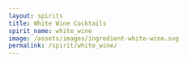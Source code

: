 ```yaml
---
layout: spirits
title: White Wine Cocktails
spirit_name: white_wine
image: /assets/images/ingredient-white-wine.svg
permalink: /spirit/white_wine/
---
```

